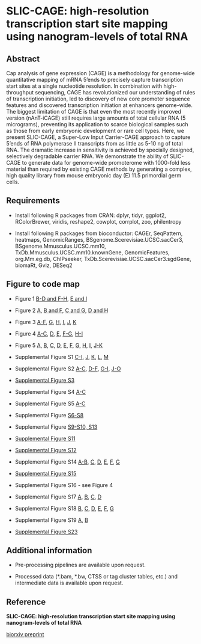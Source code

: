 # SLIC-CAGE: high-resolution transcription start site mapping using nanogram-levels of total RNA

## Abstract
Cap analysis of gene expression (CAGE) is a methodology for genome-wide quantitative mapping of mRNA 5’ends to precisely capture transcription start sites at a single nucleotide resolution. In combination with high-throughput sequencing, CAGE has revolutionized our understanding of rules of transcription initiation, led to discovery of new core promoter sequence features and discovered transcription initiation at enhancers genome-wide. The biggest limitation of CAGE is that even the most recently improved version (nAnT-iCAGE) still requires large amounts of total cellular RNA (5 micrograms), preventing its application to scarce biological samples such as those from early embryonic development or rare cell types. Here, we present SLIC-CAGE, a Super-Low Input Carrier-CAGE approach to capture 5’ends of RNA polymerase II transcripts from as little as 5-10 ng of total RNA. The dramatic increase in sensitivity is achieved by specially designed, selectively degradable carrier RNA. We demonstrate the ability of SLIC-CAGE to generate data for genome-wide promoterome with 1000-fold less material than required by existing CAGE methods by generating a complex, high quality library from mouse embryonic day (E) 11.5 primordial germ cells.

## Requirements 

* Install following R packages from CRAN: 
dplyr, tidyr, ggplot2, RColorBrewer, viridis, reshape2, cowplot, corrplot, zoo, philentropy

* Install following R packages from bioconductor:
CAGEr, SeqPattern, heatmaps, GenomicRanges, BSgenome.Scerevisiae.UCSC.sacCer3, BSgenome.Mmusculus.UCSC.mm10, TxDb.Mmusculus.UCSC.mm10.knownGene, GenomicFeatures, org.Mm.eg.db, ChIPseeker, TxDb.Scerevisiae.UCSC.sacCer3.sgdGene, biomaRt, Gviz, DESeq2

## Figure to code map 

* Figure 1 [B-D and F-H](analysis/01_pairwise_ctss_corr.R), [E and I](analysis/02_gviz_gbrowser_views.R)  
* Figure 2 [A](analysis/03_genomic_location_tc.R), [B and F](analysis/04_distribution_iq_width.R), [C and G](analysis/05_CTSS_nucleotide_composition.R), [D and H](analysis/06_CTSS_dinucleotide_composition.R)  
* Figure 3 [A-F](analysis/01_pairwise_ctss_corr.R), [G](analysis/02_gviz_gbrowser_views.R), [H](analysis/03_genomic_location_tc.R), [I](analysis/04_distribution_iq_width.R), [J](analysis/05_CTSS_nucleotide_composition.R), [K](analysis/06_CTSS_dinucleotide_composition.R)  
* Figure 4 [A-C](analysis/07_heatmaps_TA_TATA_GC.R), [D](analysis/08_WW_periodicity_metaplot.R), [E](09_tag_cluster_coverage.R), [F-G](analysis/10_H3K4me3_coverage.R), [H-I](analysis/11_CpG_island_coverage.R)  
* Figure 5 [A](analysis/12_CAGE_RNAseq_corr.R), [B](analysis/04_distribution_iq_width.R), [C](analysis/03_genomic_location_tc.R), [D](analysis/05_CTSS_nucleotide_composition.R), [E](analysis/06_CTSS_dinucleotide_composition.R), [F](analysis/07_heatmaps_TA_TATA_GC.R), [G](analysis/13_SOM_expression_profiling.R), [H](analysis/14_SOM_clusters_genomic_locations.R), [I](analysis/15_SOM_clusters_GO_analysis.R), [J-K](analysis/02_gviz_gbrowser_views.R)  
  
* Supplemental Figure S1 [C-I](analysis/01_pairwise_ctss_corr.R), [J](analysis/03_genomic_location_tc.R), [K](analysis/04_distribution_iq_width.R), [L](analysis/05_CTSS_nucleotide_composition.R), [M](analysis/06_CTSS_dinucleotide_composition.R)  
* Supplemental Figure S2 [A-C](6_correlation_matrices.R), [D-F](analysis/03_genomic_location_tc.R), [G-I](analysis/05_CTSS_nucleotide_composition.R), [J-O](analysis/06_CTSS_dinucleotide_composition.R)  
* [Supplemental Figure S3](analysis/17_low_complex_simulation.R)  
* Supplemental Figure S4 [A-C](analysis/04_distribution_iq_width.R)  
* Supplemental Figure S5 [A-C](analysis/18_ROC_curves.R)  
* Supplemental Figure [S6-S8](analysis/19_distance_domTSS_SLIC_nAnTi.R)  
* Supplemental Figure [S9-S10, S13](analysis/20_CTSSs_missing_TPM_ratios.R)  
* [Supplemental Figure S11](analysis/21_domTSS_init_genom_loc.R)  
* [Supplemental Figure S12](analysis/22_domTSS_init_TPM_strat.R)  
* Supplemental Figure S14 [A-B](analysis/23_nanoCAGE_XL_corr.R), [C](analysis/19_distance_domTSS_SLIC_nAnTi.R), [D](analysis/analysis/04_distribution_iq_width.R), [E](analysis/03_genomic_location_tc.R), [F](analysis/05_CTSS_nucleotide_composition.R), [G](06_CTSS_dinucleotide_composition.R)  
* [Supplemental Figure S15](24_heatmap_similarity.R)  
* Supplemental Figure S16 - see Figure 4  
* Supplemental Figure S17 [A](25_IQ_width_distrib_threshold.R), [B](analysis/08_WW_periodicity_metaplot.R), [C](analysis/07_heatmaps_TA_TATA_GC.R), [D](26_TATA_box_metaplot.R)  
* Supplemental Figure S18 [B](27_CTSS_cons_correlation.R), [C](analysis/03_genomic_location_tc.R), [D](analysis/04_distribution_iq_width.R), [E](analysis/05_CTSS_nucleotide_composition.R), [F](analysis/06_CTSS_dinucleotide_composition.R), [G](analysis/07_heatmaps_TA_TATA_GC.R)  
* Supplemental Figure S19 [A](27_CTSS_cons_correlation.R), [B](analysis/04_distribution_iq_width.R)  
* [Supplemental Figure S23](analysis/28_nanoCAGE_cons_corr.R)









## Additional information 

* Pre-processing pipelines are available upon request.

* Processed data (*.bam, *.bw, CTSS or tag cluster tables, etc.) and intermediate data is available upon request.

## Reference 
**SLIC-CAGE: high-resolution transcription start site mapping using nanogram-levels of total RNA**

[biorxiv preprint](https://www.biorxiv.org/content/early/2018/07/19/368795)